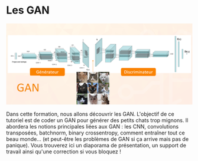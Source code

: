 # Les GAN

![gan_img](https://github.com/Automatants/formations/blob/main/image-hosting/GAN.png)

Dans cette formation, nous allons découvrir les GAN.
L'objectif de ce tutoriel est de coder un GAN pour générer des petits chats trop mignons. Il abordera les notions principales liées aux GAN : les CNN, convolutions transposées, batchnorm, binary crossentropy, comment entraîner tout ce beau monde... (et peut-être les problèmes de GAN si ça arrive mais pas de panique).
Vous trouverez ici un diaporama de présentation, un support de travail ainsi qu'une correction si vous bloquez !
